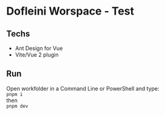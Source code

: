 # Dofleini Worspace - Test

## Techs
- Ant Design for Vue
- Vite/Vue 2 plugin

## Run
Open workfolder in a Command Line or PowerShell and type:  
`pnpm i`  
then  
`pnpm dev`

